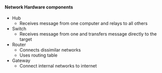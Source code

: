 #### Network Hardware components
- Hub
  - Receives message from one computer and relays to all others
- Switch
  - Receives message from one and transfers message directly to the target
- Router
  - Connects dissimilar networks
  - Uses routing table
- Gateway
  - Connect internal networks to internet 
